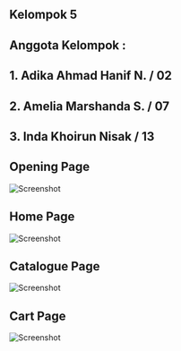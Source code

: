 ## Kelompok 5 
## Anggota Kelompok : 
## 1. Adika Ahmad Hanif N. / 02
## 2. Amelia Marshanda S. / 07
## 3. Inda Khoirun Nisak / 13



## Opening Page
![Screenshot](images/opening.jpeg)
## Home Page
![Screenshot](images/home.jpeg)
## Catalogue Page
![Screenshot](images/catalog.jpeg)
## Cart Page
![Screenshot](images/cart.jpeg)